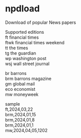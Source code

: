 # npdload
Download of popular News papers 
<br>

Supported editions <br>
ft financial times <br>
ftwk financial times weekend <br>
tt the times <br>
tg the guardian <br>
wp washington post <br>
wsj wall street journal <br>

br barrons <br>
brm barrons magazine <br>
gm global mail <br>
eco economist <br>
mw moneyweek <br>




sample <br>
ft,2024,03,22 <br>
brm,2024,01,15 <br> 
brm,2024,01,8 <br>
brm,2024,01,1 <br>
mw,2024,04,05,1202 <br>
